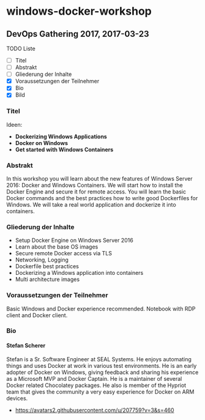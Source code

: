 # windows-docker-workshop

## DevOps Gathering 2017, 2017-03-23

TODO Liste

* [ ] Titel
* [ ] Abstrakt
* [ ] Gliederung der Inhalte
* [x] Voraussetzungen der Teilnehmer
* [x] Bio
* [x] Bild

### Titel

Ideen:

* **Dockerizing Windows Applications**
* **Docker on Windows**
* **Get started with Windows Containers**

### Abstrakt

In this workshop you will learn about the new features of Windows Server 2016: Docker and Windows Containers. We will start how to install the Docker Engine and secure it for remote access. You will learn the basic Docker commands and the best practices how to write good Dockerfiles for Windows. We will take a real world application and dockerize it into containers.

### Gliederung der Inhalte

* Setup Docker Engine on Windows Server 2016
* Learn about the base OS images
* Secure remote Docker access via TLS
* Networking, Logging
* Dockerfile best practices
* Dockerizing a Windows application into containers
* Multi architecture images

### Voraussetzungen der Teilnehmer

Basic Windows and Docker experience recommended.
Notebook with RDP client and Docker client.

### Bio

#### Stefan Scherer

Stefan is a Sr. Software Engineer at SEAL Systems. He enjoys automating things and uses Docker at work in various test environments. He is an early adopter of Docker on Windows, giving feedback and sharing his experience as a Microsoft MVP and Docker Captain. He is a maintainer of several Docker related Chocolatey packages. He also is member of the Hypriot team that gives the community a very easy experience for Docker on ARM devices.

* https://avatars2.githubusercontent.com/u/207759?v=3&s=460
